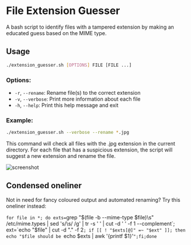 # File Extension Guesser

A bash script to identify files with a tampered extension by making an educated guess based on the MIME type.

## Usage

```bash
./extension_guesser.sh [OPTIONS] FILE [FILE ...]
```

### Options:

* `-r`, `--rename`:  Rename file(s) to the correct extension
* `-v`, `--verbose`: Print more information about each file
* `-h`, `--help`:    Print this help message and exit

### Example:

```bash
./extension_guesser.sh --verbose --rename *.jpg
```

This command will check all files with the .jpg extension in the current directory. For each file that has a suspicious extension, the script will suggest a new extension and rename the file.

![screenshot](/home/safi/Documents/Uni/1733/extensionguesser/eg_screenshot.png)

## Condensed oneliner

Not in need for fancy coloured output and automated renaming? Try this oneliner instead:

`for file in *; do exts=`grep "$(file -b --mime-type $file)\s" /etc/mime.types | sed 's/\s/ /g' | tr -s ' ' | cut -d ' ' -f 1 --complement`; ext=`echo "$file" | cut -d "." -f 2`; if [[ ! "$exts[@]" =~ "$ext" ]]; then echo "$file should be `echo $exts | awk '{printf $1}'`";fi;done`
